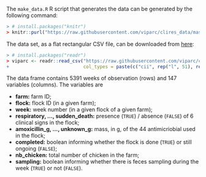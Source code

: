
The `make_data.R` R script that generates the data can be generated by
the following command:

``` r
> # install.packages("knitr")
> knitr::purl("https://raw.githubusercontent.com/viparc/clires_data/master/make_data.Rmd", documentation = 1L)
```

The data set, as a flat rectangular CSV file, can be downloaded from
[here](https://raw.githubusercontent.com/viparc/clires_data/master/data/viparc.csv):

``` r
> # install.packages("readr")
> viparc <- readr::read_csv("https://raw.githubusercontent.com/viparc/clires_data/master/data/viparc.csv",
+                           col_types = paste(c("cii", rep("l", 51), rep("d", 90), "lil"), collapse = ""))
```

The data frame contains 5391 weeks of observation (rows) and 147
variables (columns). The variables are

  - **farm:** farm ID;
  - **flock:** flock ID (in a given farm);
  - **week:** week number (in a given flock of a given farm);
  - **respiratory, …, sudden\_death:** presence (`TRUE`) / absence
    (`FALSE`) of 6 clinical signs in the flock;
  - **amoxicillin\_g, …, unknown\_g:** mass, in g, of the 44
    antimicriobial used in the flock;
  - **completed:** boolean informing whether the flock is done (`TRUE`)
    or still ongoing (`FALSE`);
  - **nb\_chicken:** total number of chicken in the farm;
  - **sampling:** boolean informing whether there is feces sampling
    during the week (`TRUE`) or not (`FALSE`).
